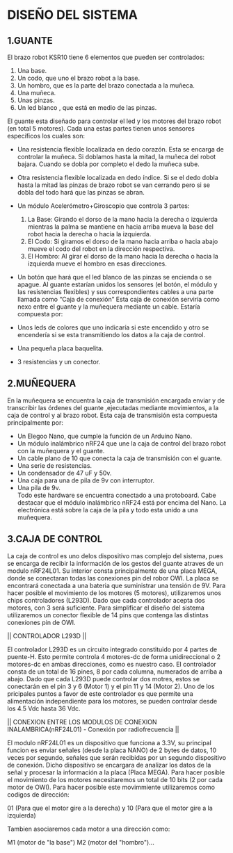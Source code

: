 # DISEÑO DEL SISTEMA
## 1.GUANTE
  El brazo robot KSR10 tiene 6 elementos que pueden ser controlados: 
 
 1.	 Una base.
 3.	 Un codo, que uno el brazo robot a la base.
 4.	 Un hombro, que es la parte del brazo conectada a la muñeca.
 5.	 Una muñeca.
 6.	 Unas pinzas.
 7.	 Un led blanco , que está en medio de las pinzas.
  
  El guante esta diseñado para controlar el led y los motores del brazo robot (en total 5 motores). 
  Cada una estas partes tienen unos sensores específicos los cuales son:

  *	 Una resistencia flexible localizada en dedo corazón. Esta se encarga de controlar la muñeca. Si doblamos hasta la mitad, 
         la muñeca del robot bajara. Cuando se dobla por completo el dedo la muñeca sube.
  *	 Otra resistencia flexible localizada en dedo índice. 
         Si se el dedo dobla hasta la mitad  las pinzas de brazo robot se  van cerrando pero si se dobla del todo hará que las pinzas se abran.
  *	 Un módulo Acelerómetro+Giroscopio que controla 3 partes:
     1. La Base: Girando el dorso de la mano hacia la derecha o izquierda mientras la palma se mantiene en hacia arriba mueva la base del robot hacia la derecha o hacia la izquierda.
     2. El Codo: Si giramos el dorso de la mano hacia arriba o hacia abajo mueve el codo del robot en la dirección respectiva.
     3. El Hombro: Al girar el dorso de la mano hacia la derecha o hacia la izquierda mueve el hombro en esas direcciones.
     
  *	 Un botón que hará que el led blanco de las pinzas se encienda o se apague.
  Al guante estarían unidos los sensores (el botón, el módulo y las resistencias flexibles) y sus correspondientes cables a una parte llamada como “Caja de conexión”
  Esta caja de conexión serviría como nexo entre el guante y la muñequera mediante un cable. Estaría compuesta por:
  * Unos leds de colores que uno indicaría si este encendido y otro se encendería si se esta transmitiendo los datos a la caja de control.
  * Una pequeña placa baquelita.
  * 3 resistencias y un conector.

## 2.MUÑEQUERA
  En la muñequera se encuentra la caja de transmisión encargada enviar y de transcribir las órdenes del guante
  ,ejecutadas mediante movimientos, a la caja de control y al brazo robot.
  Esta caja de transmisión esta compuesta principalmente por:                                                                                                                    
  *	 Un Elegoo Nano, que cumple la función de un Arduino Nano. 
  *	 Un módulo inalámbrico nRF24 que une la caja de control del brazo robot con la muñequera y el guante.
  *	 Un cable plano de 10 que conecta la caja de transmisión con el guante.
  *	 Una serie de resistencias.
  *	 Un condensador de 47 uF y 50v.
  *	 Una caja para una de pila de 9v con interruptor.
  *	 Una  pila de 9v.                                                                                                                                                                              
  Todo este hardware se encuentra conectado a una protoboard. 
  Cabe destacar que el módulo inalámbrico nRF24 está por encima del Nano.
  La electrónica está sobre la caja de la pila y todo esta unido a una muñequera.
     
## 3.CAJA DE CONTROL

  La caja de control es uno delos dispositivo mas complejo del sistema, pues se encarga de recibir la información de los gestos del guante atraves de un modulo nRF24L01.
  Su interior consta principalmente de una placa MEGA, donde se conectaran todas las conexiones pin del robor OWI. La placa se encontrará conectada a una bateria que 
  suministrar una tensión de 9V. Para hacer posible el movimiento de los motores (5 motores), utilizaremos unos chips controladores (L293D). Dado que cada controlador acepta 
  dos motores, con 3 será suficiente. Para simplificar el diseño del sistema utilizaremos un conector flexible de 14 pins que contenga las distintas conexiones pin de OWI.
  
|| CONTROLADOR L293D ||

  El controlador L293D es un circuito integrado constituido por 4 partes de puente-H. Esto permite controla 4 motores-dc de forma unidireccional o 2 motores-dc en ambas
  direcciones, como es nuestro caso. El controlador consta de un total de 16 pines, 8 por cada columna, numerados de arriba a abajo. Dado que cada L293D puede controlar
  dos motres, estos se conectarán en el pin 3 y 6 (Motor 1) y el pin 11 y 14 (Motor 2). Uno de los pricipales puntos a favor de este controlador es que permite una alimentación
  independiente para los motores, se pueden controlar desde los 4.5 Vdc hasta 36 Vdc.
  
|| CONEXION ENTRE LOS MODULOS DE CONEXION INALAMBRICA(nRF24L01) - Conexión por radiofrecuencia ||

  El modulo nRF24L01 es un dispositivo que funciona a 3.3V, su principal funcion es enviar señales (desde la placa NANO) de 2 bytes de datos, 10 veces por segundo, señales que
  serán recibidas por un segundo dispositivo de conexión. Dicho dispositivo se encargara de analizar los datos de la señal y procesar la información a la placa (Placa MEGA).
  Para hacer posible el movimiento de los motores necesitaremos un total de 10 bits (2 por cada motor de OWI). Para hacer posible este movimmiente utilizaremos como codigos
  de dirección: 
  
  01 (Para que el motor gire a la derecha) y 10 (Para que el motor gire a la izquierda)
  
  Tambien asociaremos cada motor a una dirección como: 
  
  M1 (motor de "la base") M2 (motor del "hombro")... 
